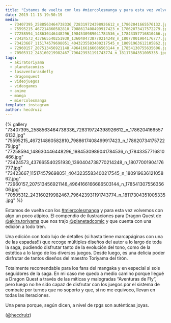 ```yaml
---
title: "Estamos de vuelta con los #miercolesmanga y para esta vez volvemos con algo un poco atípico"
date: 2019-11-13 19:50:19
media: 
  - 73407395_2588563464738336_728319724398926612_n_17862041665576132.jpg
  - 75595215_467214860582810_7988617408499917423_n_17862073417572279.jpg
  - 77258594_148630446448296_1984530989041784536_n_17843357716810466.jpg
  - 73424573_437665540251930_1360404738770214248_n_18077001904176777.jpg
  - 73423667_115174579698051_4043235583400217545_n_18091963612105862.jpg
  - 72960157_207513456921148_4964166166686503144_n_17854130755635606.jpg
  - 70505312_243160219982467_796423931191743774_n_18117304351005335.jpg
tags: 
  - akiratoriyama
  - planetacomics
  - lasaventurasdefly
  - dragonquest
  - videojuegos
  - videogames
  - anime
  - manga
  - miercolesmanga
template: instagram
author: hecdruiz
---
```


{% gallery "73407395_2588563464738336_728319724398926612_n_17862041665576132.jpg" "75595215_467214860582810_7988617408499917423_n_17862073417572279.jpg" "77258594_148630446448296_1984530989041784536_n_17843357716810466.jpg" "73424573_437665540251930_1360404738770214248_n_18077001904176777.jpg" "73423667_115174579698051_4043235583400217545_n_18091963612105862.jpg" "72960157_207513456921148_4964166166686503144_n_17854130755635606.jpg" "70505312_243160219982467_796423931191743774_n_18117304351005335.jpg" %}

Estamos de vuelta con los [#miercolesmanga](/tags/miercolesmanga) y para esta vez volvemos con algo un poco atípico. El compendio de ilustraciones para Dragon Quest de [@akira.toriyama](https://instagram.com/akira.toriyama) que nos trajo [@planetadcomic](https://instagram.com/planetadcomic) y que cuenta con una edición a todo tren.

Una edición con todo lujo de detalles (si hasta tiene marcapáginas con una de las espadas!!) que recoge múltiples diseños del autor a lo largo de toda la saga, pudiendo disfrutar tanto de la evolución del tono, como de la estética a lo largo de los diversos juegos. Desde luego, es una delicia poder disfrutar de tantos diseños del maestro Toriyama del tirón.

Totalmente recomendable para los fans del mangaka y en especial si sois seguidores de la saga. En mi caso me quedo a medio camino porque llegué a Dragon Quest a través de las míticas y malogradas “Aventuras de Fly”, pero luego no he sido capaz de disfrutar con los juegos por el sistema de combate por turnos que no soporto y que, si no me equivoco, llevan en todas las iteraciones.

Una pena porque, según dicen, a nivel de rpgs son auténticas joyas.

([@hecdruiz](https://instagram.com/hecdruiz))
